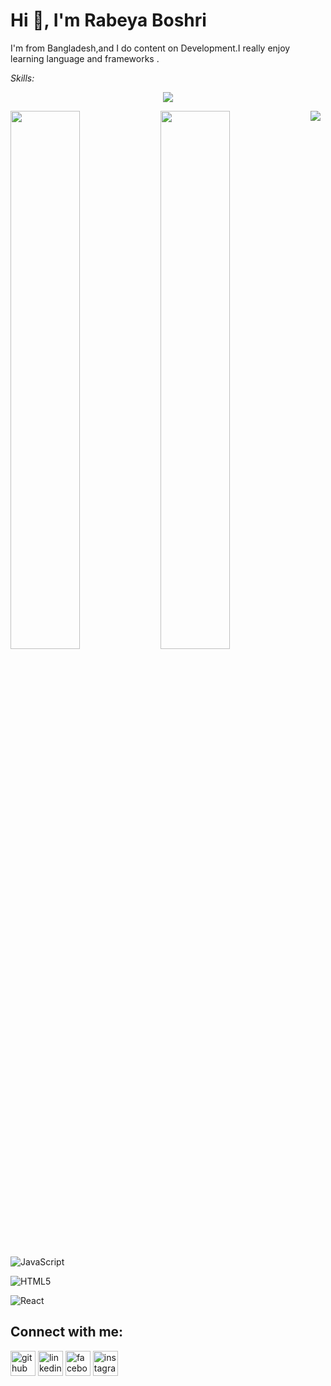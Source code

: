 # Hi 👋, I'm Rabeya Boshri

I'm from Bangladesh,and I do content on Development.I really enjoy learning language and frameworks .

*Skills:* <p align="center">
  <a href="https://skillicons.dev">
    <img src="https://skillicons.dev/icons?i=git,html,css,js,firebase,figma,nodejs,react,tailwind,canva" />
  </a>
</p>


<img align="left" width="47%" src="https://github-readme-stats.vercel.app/api?username=rabeya003&show_icons=true&theme=radical" />

<img align="left" width="47%" src="https://github-readme-stats.vercel.app/api/top-langs/?username=rabeya003&layout=compact" />

<img  src="https://img.shields.io/badge/node.js-6DA55F?style=for-the-badge&logo=node.js&logoColor=white" />

![JavaScript](https://img.shields.io/badge/javascript-%23323330.svg?style=for-the-badge&logo=javascript&logoColor=%23F7DF1E)

![HTML5](https://img.shields.io/badge/html5-%23E34F26.svg?style=for-the-badge&logo=html5&logoColor=white)

![React](https://img.shields.io/badge/react-%2320232a.svg?style=for-the-badge&logo=react&logoColor=%2361DAFB)

## Connect with me:
[<img src='https://cdn.jsdelivr.net/npm/simple-icons@3.0.1/icons/github.svg' alt='github' height='40'>](https://github.com/rabeya003)  [<img src='https://cdn.jsdelivr.net/npm/simple-icons@3.0.1/icons/linkedin.svg' alt='linkedin' height='40'>](https://www.linkedin.com/in/rabeya-boshri-mou/)  [<img src='https://cdn.jsdelivr.net/npm/simple-icons@3.0.1/icons/facebook.svg' alt='facebook' height='40'>](https://www.facebook.com/rboshri.mou)  [<img src='https://cdn.jsdelivr.net/npm/simple-icons@3.0.1/icons/instagram.svg' alt='instagram' height='40'>](https://www.instagram.com/rboshri.mou/)  
